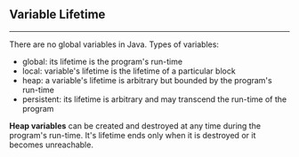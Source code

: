 ## Variable Lifetime
---
There are no global variables in Java.
Types of variables:
- global: its lifetime is the program's run-time
- local: variable's lifetime is the lifetime of a particular block
- heap: a variable's lifetime is arbitrary but bounded by the program's run-time
- persistent: its lifetime is arbitrary and may transcend the run-time of the program

__Heap variables__ can be created and destroyed at any time during the program's run-time. It's lifetime ends only when it is destroyed or it becomes unreachable.